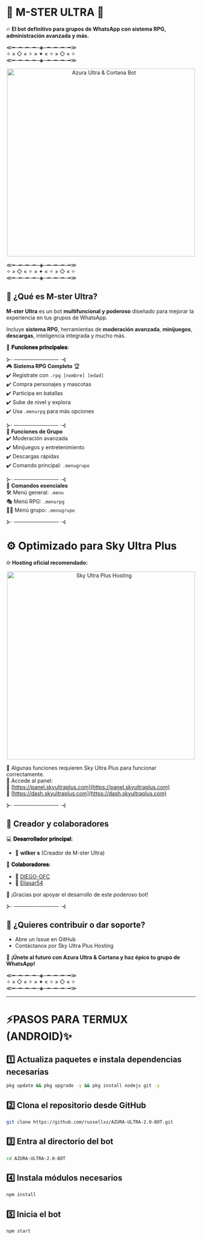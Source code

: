# 🌟 M-STER ULTRA 🌟  
🔥 **El bot definitivo para grupos de WhatsApp con sistema RPG, administración avanzada y más.**  

≪━─━─━─━─◈─━─━─━─━≫  
✧ » ◇ « ✧ » ✦ « ✧ » ◇ « ✧  
≪━─━─━─━─◈─━─━─━─━≫  

<p align="center">
  <img src="https://cdn.russellxz.click/6984cf1b.jpeg" alt="Azura Ultra & Cortana Bot" width="500"/>
</p>

≪━─━─━─━─◈─━─━─━─━≫  
✧ » ◇ « ✧ » ✦ « ✧ » ◇ « ✧  
≪━─━─━─━─◈─━─━─━─━≫  

## 🚀 **¿Qué es M-ster Ultra?**  
**M-ster Ultra** es un bot **multifuncional y poderoso** diseñado para mejorar la experiencia en tus grupos de WhatsApp.  

Incluye **sistema RPG**, herramientas de **moderación avanzada**, **minijuegos**, **descargas**, inteligencia integrada y mucho más.  

🌟 **𝐅𝐮𝐧𝐜𝐢𝐨𝐧𝐞𝐬 𝐩𝐫𝐢𝐧𝐜𝐢𝐩𝐚𝐥𝐞𝐬:**  

⊱⋅ ──────────── ⋅⊰  
🎮 **Sistema RPG Completo** 🏆  
✔️ Regístrate con `.rpg [nombre] [edad]`  
✔️ Compra personajes y mascotas  
✔️ Participa en batallas  
✔️ Sube de nivel y explora  
✔️ Usa `.menurpg` para más opciones  

⊱⋅ ──────────── ⋅⊰  
🤖 **Funciones de Grupo**  
✔️ Moderación avanzada  
✔️ Minijuegos y entretenimiento  
✔️ Descargas rápidas  
✔️ Comando principal: `.menugrupo`  

⊱⋅ ──────────── ⋅⊰  
📜 **Comandos esenciales**  
🛠️ Menú general: `.menu`  
🎭 Menú RPG: `.menurpg`  
🏴‍☠️ Menú grupo: `.menugrupo`  

⊱⋅ ──────────── ⋅⊰  

# ⚙️ **Optimizado para Sky Ultra Plus**  

🌐 **Hosting oficial recomendado:**  

<p align="center">
  <a href="https://panel.skyultraplus.com">
    <img src="https://cdn.dorratz.com/files/1742239358886.jpg" alt="Sky Ultra Plus Hosting" width="500"/>
  </a>
</p>

📌 Algunas funciones requieren Sky Ultra Plus para funcionar correctamente.  
🔗 Accede al panel:  
🔹 [https://panel.skyultraplus.com](https://panel.skyultraplus.com)  
🔹 [https://dash.skyultraplus.com](https://dash.skyultraplus.com)  

⊱⋅ ──────────── ⋅⊰  

## 👑 **Creador y colaboradores**  

💻 **𝐃𝐞𝐬𝐚𝐫𝐫𝐨𝐥𝐥𝐚𝐝𝐨𝐫 𝐩𝐫𝐢𝐧𝐜𝐢𝐩𝐚𝐥:**  
- 👑 **wilker s** (Creador de M-ster Ultra)  

🤖 **𝐂𝐨𝐥𝐚𝐛𝐨𝐫𝐚𝐝𝐨𝐫𝐞𝐬:**  
- 🔹 [DIEGO-OFC](https://github.com/DIEGO-OFC)  
- 🔹 [Eliasar54](https://github.com/Eliasar54)  

📢 ¡Gracias por apoyar el desarrollo de este poderoso bot!  

⊱⋅ ──────────── ⋅⊰  

## 🎯 **¿Quieres contribuir o dar soporte?**  
- Abre un Issue en GitHub  
- Contáctanos por Sky Ultra Plus Hosting  

🚀 **¡Únete al futuro con Azura Ultra & Cortana y haz épico tu grupo de WhatsApp!**  

≪━─━─━─━─◈─━─━─━─━≫  
✧ » ◇ « ✧ » ✦ « ✧ » ◇ « ✧  
≪━─━─━─━─◈─━─━─━─━≫  

---

# ⚡PASOS PARA TERMUX (ANDROID)✨️

## 1️⃣ Actualiza paquetes e instala dependencias necesarias
```bash
pkg update && pkg upgrade -y && pkg install nodejs git -y
```

## 2️⃣ Clona el repositorio desde GitHub
```bash
git clone https://github.com/russellxz/AZURA-ULTRA-2.0-BOT.git
```

## 3️⃣ Entra al directorio del bot
```bash
cd AZURA-ULTRA-2.0-BOT
```

## 4️⃣ Instala módulos necesarios
```bash
npm install
```

## 5️⃣ Inicia el bot
```bash
npm start
```
